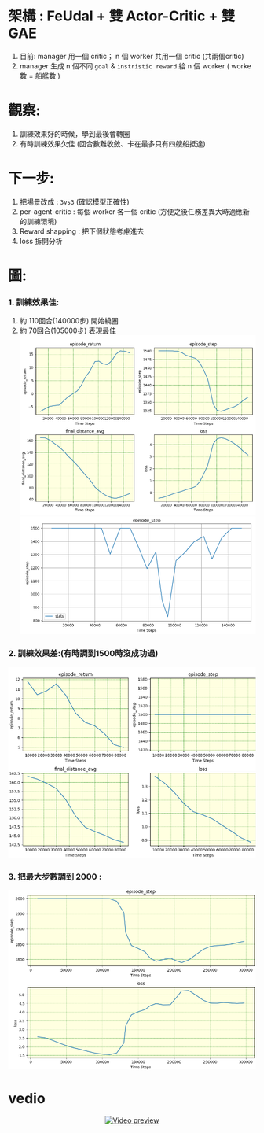 # 架構 : FeUdal + 雙 Actor-Critic + 雙 GAE
1. 目前: manager 用一個 critic； n 個 worker 共用一個 critic (共兩個critic)
2. manager 生成 n 個不同 `goal` & `instristic reward` 給 n 個 worker ( worke數 = 船艦數 )

# 觀察:
1. 訓練效果好的時候，學到最後會轉圈
2. 有時訓練效果欠佳 (回合數難收斂、卡在最多只有四艘船抵達)

# 下一步:
1. 把場景改成 : `3vs3` (確認模型正確性)
2. per-agent-critic : 每個 worker 各一個 critic (方便之後任務差異大時適應新的訓練環境)
3. Reward shapping : 把下個狀態考慮進去
4. loss 拆開分析

# 圖:
### 1. 訓練效果佳:
1. 約 110回合(140000步) 開始繞圈
2. 約 70回合(105000步) 表現最佳
![image](https://github.com/Yuu-Hsuan/CMO/blob/main/5vs5_new/0709_1035/graph/1.png)
![image](https://github.com/Yuu-Hsuan/CMO/blob/main/5vs5_new/0709_1035/graph/2.png)

### 2. 訓練效果差:(有時調到1500時沒成功過)
![image](https://github.com/Yuu-Hsuan/CMO/blob/main/5vs5_new/0709_1035/graph/3.png)

### 3. 把最大步數調到 2000 :
![image](https://github.com/Yuu-Hsuan/CMO/blob/main/5vs5_new/0709_1035/graph/4.png)

# vedio
<div align="center">
  <a href="https://youtu.be/2OW_f0bjDK8" target="_blank">
    <img src="https://img.youtube.com/vi/2OW_f0bjDK8/0.jpg" alt="Video preview" width="480" />
  </a>
</div>
